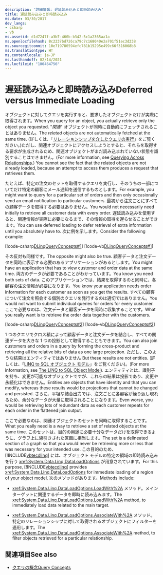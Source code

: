 ```yaml
---
description: '詳細情報: 遅延読み込みと即時読み込み'
title: 遅延読み込みと即時読み込み
ms.date: 03/30/2017
dev_langs:
- csharp
- vb
ms.assetid: d1d7247f-a3b7-460b-b342-5c1a2365aa1a
ms.openlocfilehash: 8c2237bd726ca79c7c168040e2a701f51ec3d238
ms.sourcegitcommit: 10e719780594efc781b15295e499c66f316068b8
ms.translationtype: HT
ms.contentlocale: ja-JP
ms.lasthandoff: 02/14/2021
ms.locfileid: "100464756"
---
```

# <a name="deferred-versus-immediate-loading"></a><span data-ttu-id="b4c96-103">遅延読み込みと即時読み込み</span><span class="sxs-lookup"><span data-stu-id="b4c96-103">Deferred versus Immediate Loading</span></span>

<span data-ttu-id="b4c96-104">オブジェクトに対してクエリを実行すると、要求したオブジェクトだけが実際に取得されます。</span><span class="sxs-lookup"><span data-stu-id="b4c96-104">When you query for an object, you actually retrieve only the object you requested.</span></span> <span data-ttu-id="b4c96-105">"*関連*" オブジェクトが同時に自動的にフェッチされることはありません。</span><span class="sxs-lookup"><span data-stu-id="b4c96-105">The *related* objects are not automatically fetched at the same time.</span></span> <span data-ttu-id="b4c96-106">(詳しくは、「[リレーションシップを介したクエリの実行](querying-across-relationships.md)」をご覧ください。)ただし、関連オブジェクトにアクセスしようとすると、それらを取得する要求が生成されるため、関連オブジェクトがまだ読み込まれていない状態を識別することはできません。</span><span class="sxs-lookup"><span data-stu-id="b4c96-106">(For more information, see [Querying Across Relationships](querying-across-relationships.md).) You cannot see the fact that the related objects are not already loaded, because an attempt to access them produces a request that retrieves them.</span></span>  
  
 <span data-ttu-id="b4c96-107">たとえば、特定の注文のセットを取得するクエリを実行し、そのうちの一部についてだけ特定の顧客にメール通知を送信するものとします。</span><span class="sxs-lookup"><span data-stu-id="b4c96-107">For example, you might want to query for a particular set of orders and then only occasionally send an email notification to particular customers.</span></span> <span data-ttu-id="b4c96-108">最初から注文ごとにすべての顧客データを取得する必要はありません。</span><span class="sxs-lookup"><span data-stu-id="b4c96-108">You would not necessarily need initially to retrieve all customer data with every order.</span></span> <span data-ttu-id="b4c96-109">遅延読み込みを使用すると、関連情報が実際に必要になるまで、その情報の取得を遅らせることができます。</span><span class="sxs-lookup"><span data-stu-id="b4c96-109">You can use deferred loading to defer retrieval of extra information until you absolutely have to.</span></span> <span data-ttu-id="b4c96-110">次に例を示します。</span><span class="sxs-lookup"><span data-stu-id="b4c96-110">Consider the following example:</span></span>  
  
 [!code-csharp[DLinqQueryConcepts#1](../../../../../../samples/snippets/csharp/VS_Snippets_Data/DLinqQueryConcepts/cs/Program.cs#1)]
 [!code-vb[DLinqQueryConcepts#1](../../../../../../samples/snippets/visualbasic/VS_Snippets_Data/DLinqQueryConcepts/vb/Module1.vb#1)]  
  
 <span data-ttu-id="b4c96-111">その反対も同様です。</span><span class="sxs-lookup"><span data-stu-id="b4c96-111">The opposite might also be true.</span></span> <span data-ttu-id="b4c96-112">顧客データと注文データを同時に表示する必要のあるアプリケーションがあるとします。</span><span class="sxs-lookup"><span data-stu-id="b4c96-112">You might have an application that has to view customer and order data at the same time.</span></span> <span data-ttu-id="b4c96-113">両方のデータが必要であることがわかっています。</span><span class="sxs-lookup"><span data-stu-id="b4c96-113">You know you need both sets of data.</span></span> <span data-ttu-id="b4c96-114">このアプリケーションでは、結果を取得するのと同時に、各顧客の注文情報が必要になります。</span><span class="sxs-lookup"><span data-stu-id="b4c96-114">You know your application needs order information for each customer as soon as you get the results.</span></span> <span data-ttu-id="b4c96-115">すべての顧客について注文を照会する個別のクエリを発行するのは適切ではありません。</span><span class="sxs-lookup"><span data-stu-id="b4c96-115">You would not want to submit individual queries for orders for every customer.</span></span> <span data-ttu-id="b4c96-116">ここで必要なのは、注文データと顧客データを同時に収集することです。</span><span class="sxs-lookup"><span data-stu-id="b4c96-116">What you really want is to retrieve the order data together with the customers.</span></span>  
  
 [!code-csharp[DLinqQueryConcepts#2](../../../../../../samples/snippets/csharp/VS_Snippets_Data/DLinqQueryConcepts/cs/Program.cs#2)]
 [!code-vb[DLinqQueryConcepts#2](../../../../../../samples/snippets/visualbasic/VS_Snippets_Data/DLinqQueryConcepts/vb/Module1.vb#2)]  
  
 <span data-ttu-id="b4c96-117">1 つのクエリでクロス積によって顧客データと注文データを結合し、すべての関連データを大きな 1 つの投影として取得することもできます。</span><span class="sxs-lookup"><span data-stu-id="b4c96-117">You can also join customers and orders in a query by forming the cross-product and retrieving all the relative bits of data as one large projection.</span></span> <span data-ttu-id="b4c96-118">ただし、このような結果はエンティティではありません </span><span class="sxs-lookup"><span data-stu-id="b4c96-118">But these results are not entities.</span></span> <span data-ttu-id="b4c96-119">(詳しくは、「[LINQ to SQL オブジェクト モデル](the-linq-to-sql-object-model.md)」をご覧ください)。</span><span class="sxs-lookup"><span data-stu-id="b4c96-119">(For more information, see [The LINQ to SQL Object Model](the-linq-to-sql-object-model.md)).</span></span> <span data-ttu-id="b4c96-120">エンティティとは、識別子を持ち、変更が可能なオブジェクトですが、これらの結果は投影であり、変更や永続化はできません。</span><span class="sxs-lookup"><span data-stu-id="b4c96-120">Entities are objects that have identity and that you can modify, whereas these results would be projections that cannot be changed and persisted.</span></span> <span data-ttu-id="b4c96-121">さらに、平坦な結合出力では、注文ごとに各顧客が繰り返し現れるため、余分なデータが大量に取得されることになります。</span><span class="sxs-lookup"><span data-stu-id="b4c96-121">Even worse, you would be retrieving lots of redundant data as each customer repeats for each order in the flattened join output.</span></span>  
  
 <span data-ttu-id="b4c96-122">ここで必要なのは、関連オブジェクトのセットを同時に取得することです。</span><span class="sxs-lookup"><span data-stu-id="b4c96-122">What you really need is a way to retrieve a set of related objects at the same time.</span></span> <span data-ttu-id="b4c96-123">このセットは、目的の用途に必要十分なデータだけを取得できるように、グラフ上に線引きされた区画に相当します。</span><span class="sxs-lookup"><span data-stu-id="b4c96-123">The set is a delineated section of a graph so that you would never be retrieving more or less than was necessary for your intended use.</span></span> <span data-ttu-id="b4c96-124">この目的のため、[!INCLUDE[vbtecdlinq](../../../../../../includes/vbtecdlinq-md.md)] には、オブジェクト モデルの特定の領域の即時読み込みを行う <xref:System.Data.Linq.DataLoadOptions> が用意されています。</span><span class="sxs-lookup"><span data-stu-id="b4c96-124">For this purpose, [!INCLUDE[vbtecdlinq](../../../../../../includes/vbtecdlinq-md.md)] provides <xref:System.Data.Linq.DataLoadOptions> for immediate loading of a region of your object model.</span></span> <span data-ttu-id="b4c96-125">次のメソッドがあります。</span><span class="sxs-lookup"><span data-stu-id="b4c96-125">Methods include:</span></span>  
  
- <span data-ttu-id="b4c96-126"><xref:System.Data.Linq.DataLoadOptions.LoadWith%2A> メソッド。メイン ターゲットに関連するデータを即時に読み込みます。</span><span class="sxs-lookup"><span data-stu-id="b4c96-126">The  <xref:System.Data.Linq.DataLoadOptions.LoadWith%2A> method, to immediately load data related to the main target.</span></span>  
  
- <span data-ttu-id="b4c96-127"><xref:System.Data.Linq.DataLoadOptions.AssociateWith%2A> メソッド。特定のリレーションシップに対して取得されるオブジェクトにフィルターを適用します。</span><span class="sxs-lookup"><span data-stu-id="b4c96-127">The <xref:System.Data.Linq.DataLoadOptions.AssociateWith%2A> method, to filter objects retrieved for a particular relationship.</span></span>  
  
## <a name="see-also"></a><span data-ttu-id="b4c96-128">関連項目</span><span class="sxs-lookup"><span data-stu-id="b4c96-128">See also</span></span>

- [<span data-ttu-id="b4c96-129">クエリの概念</span><span class="sxs-lookup"><span data-stu-id="b4c96-129">Query Concepts</span></span>](query-concepts.md)
